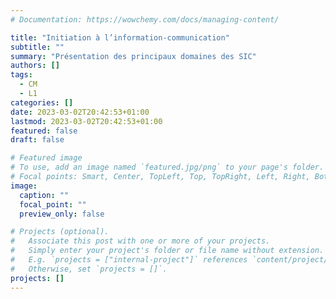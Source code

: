 ```yaml
---
# Documentation: https://wowchemy.com/docs/managing-content/

title: "Initiation à l’information-communication"
subtitle: ""
summary: "Présentation des principaux domaines des SIC"
authors: []
tags:
  - CM
  - L1
categories: []
date: 2023-03-02T20:42:53+01:00
lastmod: 2023-03-02T20:42:53+01:00
featured: false
draft: false

# Featured image
# To use, add an image named `featured.jpg/png` to your page's folder.
# Focal points: Smart, Center, TopLeft, Top, TopRight, Left, Right, BottomLeft, Bottom, BottomRight.
image:
  caption: ""
  focal_point: ""
  preview_only: false

# Projects (optional).
#   Associate this post with one or more of your projects.
#   Simply enter your project's folder or file name without extension.
#   E.g. `projects = ["internal-project"]` references `content/project/deep-learning/index.md`.
#   Otherwise, set `projects = []`.
projects: []
---
```


